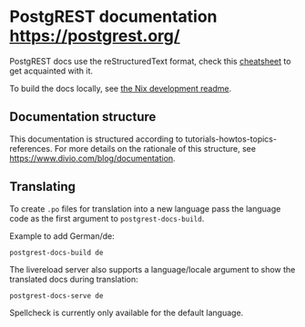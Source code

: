 # PostgREST documentation https://postgrest.org/

PostgREST docs use the reStructuredText format, check this [cheatsheet](https://github.com/ralsina/rst-cheatsheet/blob/master/rst-cheatsheet.rst) to get acquainted with it.

To build the docs locally, see [the Nix development readme](/nix/README.md#documentation).

## Documentation structure

This documentation is structured according to tutorials-howtos-topics-references. For more details on the rationale of this structure, 
see https://www.divio.com/blog/documentation.

## Translating

To create `.po` files for translation into a new language pass the language code as the first argument to `postgrest-docs-build`.

Example to add German/de:

```
postgrest-docs-build de
```

The livereload server also supports a language/locale argument to show the translated docs during translation:

```
postgrest-docs-serve de
```

Spellcheck is currently only available for the default language.
